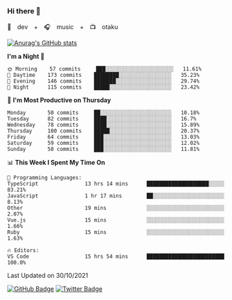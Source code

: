 ### Hi there 👋

🚀　dev　+　🎧　music　+　📺　otaku


[![Anurag's GitHub stats](https://github-readme-stats.vercel.app/api?username=koheitasaka&count_private=true&show_icons=true&theme=monokai)](https://github.com/koheitasaka/github-readme-stats)

<!--START_SECTION:waka-->
**I'm a Night 🦉** 

```text
🌞 Morning    57 commits     ███░░░░░░░░░░░░░░░░░░░░░░   11.61% 
🌆 Daytime    173 commits    ████████░░░░░░░░░░░░░░░░░   35.23% 
🌃 Evening    146 commits    ███████░░░░░░░░░░░░░░░░░░   29.74% 
🌙 Night      115 commits    █████░░░░░░░░░░░░░░░░░░░░   23.42%

```
📅 **I'm Most Productive on Thursday** 

```text
Monday       50 commits     ██░░░░░░░░░░░░░░░░░░░░░░░   10.18% 
Tuesday      82 commits     ████░░░░░░░░░░░░░░░░░░░░░   16.7% 
Wednesday    78 commits     ████░░░░░░░░░░░░░░░░░░░░░   15.89% 
Thursday     100 commits    █████░░░░░░░░░░░░░░░░░░░░   20.37% 
Friday       64 commits     ███░░░░░░░░░░░░░░░░░░░░░░   13.03% 
Saturday     59 commits     ███░░░░░░░░░░░░░░░░░░░░░░   12.02% 
Sunday       58 commits     ███░░░░░░░░░░░░░░░░░░░░░░   11.81%

```


📊 **This Week I Spent My Time On** 

```text
💬 Programming Languages: 
TypeScript               13 hrs 14 mins      ████████████████████░░░░░   83.21% 
JavaScript               1 hr 17 mins        ██░░░░░░░░░░░░░░░░░░░░░░░   8.13% 
Other                    19 mins             ░░░░░░░░░░░░░░░░░░░░░░░░░   2.07% 
Vue.js                   15 mins             ░░░░░░░░░░░░░░░░░░░░░░░░░   1.66% 
Ruby                     15 mins             ░░░░░░░░░░░░░░░░░░░░░░░░░   1.63%

🔥 Editors: 
VS Code                  15 hrs 54 mins      █████████████████████████   100.0%

```


 Last Updated on 30/10/2021
<!--END_SECTION:waka-->

[![GitHub Badge](https://img.shields.io/badge/GitHub-100000?style=for-the-badge&logo=github&logoColor=white)](https://github.com/koheitasaka)
[![Twitter Badge](https://img.shields.io/badge/Twitter-1DA1F2?style=for-the-badge&logo=twitter&logoColor=white)](https://twitter.com/sleep_asleep_)
